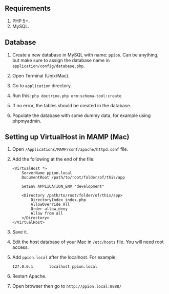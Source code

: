 ## Requirements

1. PHP 5+.
2. MySQL.

## Database

1. Create a new database in MySQL with name: `ppion`. Can be anything, but make sure to assign the database name in `application/config/database.php`.

2. Open Terminal (Unix/Mac).

3. Go to `application` directory.

4. Run this: `php doctrine.php orm:schema-tool:create`

5. If no error, the tables should be created in the database.

6. Populate the database with some dummy data, for example using phpmyadmin.

## Setting up VirtualHost in MAMP (Mac)

1.  Open `/Applications/MAMP/conf/apache/httpd.conf` file.

2.  Add the following at the end of the file:

        <VirtualHost *>
            ServerName ppion.local
            DocumentRoot /path/to/root/folder/of/this/app

            SetEnv APPLICATION_ENV "development"

            <Directory /path/to/root/folder/of/this/app>
                DirectoryIndex index.php
                AllowOverride All
                Order allow,deny
                Allow from all
            </Directory>
        </VirtualHost>

3.  Save it.

4.  Edit the host database of your Mac in `/etc/hosts` file. You will need root access.

5.  Add `ppion.local` after the localhost. For example,

        127.0.0.1       localhost ppion.local
    
6.  Restart Apache.

7.  Open browser then go to `http://ppion.local:8888/`